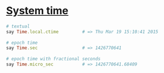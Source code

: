 [1]: https://rosettacode.org/wiki/System_time

# [System time][1]

```ruby
# textual
say Time.local.ctime         # => Thu Mar 19 15:10:41 2015
 
# epoch time
say Time.sec                 # => 1426770641
 
# epoch time with fractional seconds
say Time.micro_sec           # => 1426770641.68409
```
